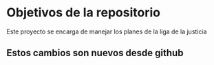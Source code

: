 # Objetivos de la repositorio

Este proyecto se encarga de manejar los planes de la liga de la justicia
## Estos cambios son nuevos desde github
